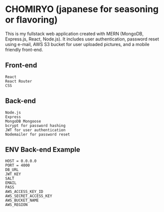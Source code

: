 # CHOMIRYO (japanese for seasoning or flavoring)

This is my fullstack web application created with MERN (MongoDB, Express.js, React, Node.js). It includes user authentication, password reset using e-mail, AWS S3 bucket for user uploaded pictures, and a mobile friendly front-end.

## Front-end 
    React
    React Router 
    CSS

## Back-end
    Node.js
    Express
    MongoDB Mongoose
    bcrypt for password hashing
    JWT for user authentication 
    Nodemailer for password reset

## ENV Back-end Example 
    HOST = 0.0.0.0
    PORT = 4000
    DB_URL
    JWT_KEY 
    SALT 
    EMAIL 
    PASS 
    AWS_ACCESS_KEY_ID 
    AWS_SECRET_ACCESS_KEY 
    AWS_BUCKET_NAME 
    AWS_REGION 